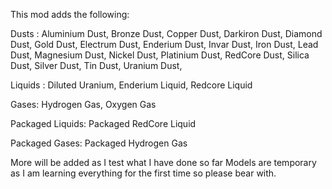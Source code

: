 This mod adds the following:

Dusts : Aluminium Dust, Bronze Dust, Copper Dust, Darkiron Dust, Diamond Dust, Gold Dust, Electrum Dust, Enderium Dust, Invar Dust, Iron Dust, Lead Dust, Magnesium Dust, Nickel Dust, Platinium Dust, RedCore Dust, Silica Dust, Silver Dust, Tin Dust, Uranium Dust,

Liquids : Diluted Uranium, Enderium Liquid, Redcore Liquid

Gases: Hydrogen Gas, Oxygen Gas

Packaged Liquids: Packaged RedCore Liquid

Packaged Gases: Packaged Hydrogen Gas

More will be added as I test what I have done so far Models are temporary as I am learning everything for the first time so please bear with.
